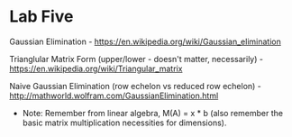 Lab Five
========

Gaussian Elimination - https://en.wikipedia.org/wiki/Gaussian_elimination

Trianglular Matrix Form (upper/lower - doesn't matter, necessarily) - https://en.wikipedia.org/wiki/Triangular_matrix

Naive Gaussian Elimination (row echelon vs reduced row echelon) - http://mathworld.wolfram.com/GaussianElimination.html

* Note: Remember from linear algebra, M(A) = x * b (also remember the basic matrix multiplication necessities for dimensions).

